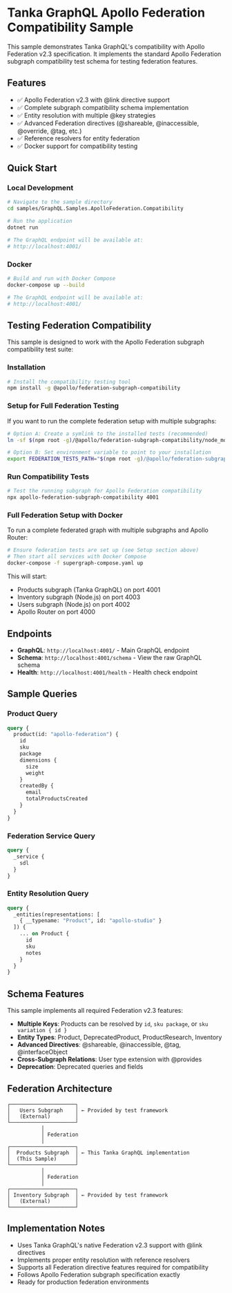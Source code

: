# Tanka GraphQL Apollo Federation Compatibility Sample

This sample demonstrates Tanka GraphQL's compatibility with Apollo Federation v2.3 specification. It implements the standard Apollo Federation subgraph compatibility test schema for testing federation features.

## Features

- ✅ Apollo Federation v2.3 with @link directive support
- ✅ Complete subgraph compatibility schema implementation
- ✅ Entity resolution with multiple @key strategies
- ✅ Advanced Federation directives (@shareable, @inaccessible, @override, @tag, etc.)
- ✅ Reference resolvers for entity federation
- ✅ Docker support for compatibility testing

## Quick Start

### Local Development

```bash
# Navigate to the sample directory
cd samples/GraphQL.Samples.ApolloFederation.Compatibility

# Run the application
dotnet run

# The GraphQL endpoint will be available at:
# http://localhost:4001/
```

### Docker

```bash
# Build and run with Docker Compose
docker-compose up --build

# The GraphQL endpoint will be available at:
# http://localhost:4001/
```

## Testing Federation Compatibility

This sample is designed to work with the Apollo Federation subgraph compatibility test suite:

### Installation

```bash
# Install the compatibility testing tool
npm install -g @apollo/federation-subgraph-compatibility
```

### Setup for Full Federation Testing

If you want to run the complete federation setup with multiple subgraphs:

```bash
# Option A: Create a symlink to the installed tests (recommended)
ln -sf $(npm root -g)/@apollo/federation-subgraph-compatibility/node_modules/@apollo/federation-subgraph-compatibility-tests ./federation-tests

# Option B: Set environment variable to point to your installation
export FEDERATION_TESTS_PATH="$(npm root -g)/@apollo/federation-subgraph-compatibility/node_modules/@apollo/federation-subgraph-compatibility-tests"
```

### Run Compatibility Tests

```bash
# Test the running subgraph for Apollo Federation compatibility
npx apollo-federation-subgraph-compatibility 4001
```

### Full Federation Setup with Docker

To run a complete federated graph with multiple subgraphs and Apollo Router:

```bash
# Ensure federation tests are set up (see Setup section above)
# Then start all services with Docker Compose
docker-compose -f supergraph-compose.yaml up
```

This will start:
- Products subgraph (Tanka GraphQL) on port 4001
- Inventory subgraph (Node.js) on port 4003  
- Users subgraph (Node.js) on port 4002
- Apollo Router on port 4000

## Endpoints

- **GraphQL**: `http://localhost:4001/` - Main GraphQL endpoint
- **Schema**: `http://localhost:4001/schema` - View the raw GraphQL schema
- **Health**: `http://localhost:4001/health` - Health check endpoint

## Sample Queries

### Product Query
```graphql
query {
  product(id: "apollo-federation") {
    id
    sku
    package
    dimensions {
      size
      weight
    }
    createdBy {
      email
      totalProductsCreated
    }
  }
}
```

### Federation Service Query
```graphql
query {
  _service {
    sdl
  }
}
```

### Entity Resolution Query
```graphql
query {
  _entities(representations: [
    { __typename: "Product", id: "apollo-studio" }
  ]) {
    ... on Product {
      id
      sku
      notes
    }
  }
}
```

## Schema Features

This sample implements all required Federation v2.3 features:

- **Multiple Keys**: Products can be resolved by `id`, `sku package`, or `sku variation { id }`
- **Entity Types**: Product, DeprecatedProduct, ProductResearch, Inventory
- **Advanced Directives**: @shareable, @inaccessible, @tag, @interfaceObject
- **Cross-Subgraph Relations**: User type extension with @provides
- **Deprecation**: Deprecated queries and fields

## Federation Architecture

```
┌─────────────────────┐
│   Users Subgraph    │ ← Provided by test framework
│   (External)        │
└─────────────────────┘
           │
           │ Federation
           │
┌─────────────────────┐
│  Products Subgraph  │ ← This Tanka GraphQL implementation
│  (This Sample)      │
└─────────────────────┘
           │
           │ Federation  
           │
┌─────────────────────┐
│ Inventory Subgraph  │ ← Provided by test framework
│   (External)        │
└─────────────────────┘
```

## Implementation Notes

- Uses Tanka GraphQL's native Federation v2.3 support with @link directives
- Implements proper entity resolution with reference resolvers
- Supports all Federation directive features required for compatibility
- Follows Apollo Federation subgraph specification exactly
- Ready for production federation environments